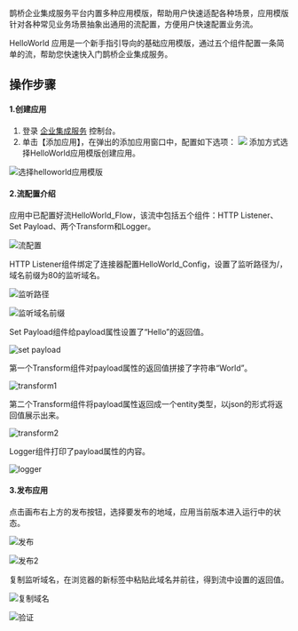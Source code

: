

鹊桥企业集成服务平台内置多种应用模版，帮助用户快速适配各种场景，应用模版针对各种常见业务场景抽象出通用的流配置，方便用户快速配置业务流。



HelloWorld 应用是一个新手指引导向的基础应用模版，通过五个组件配置一条简单的流，帮助您快速快入门鹊桥企业集成服务。


## 操作步骤

#### 1.创建应用

1. 登录 [企业集成服务]() 控制台。
2. 单击【添加应用】，在弹出的添加应用窗口中，配置如下选项：
![](https://main.qcloudimg.com/raw/45151dbce9c84131605e6b189c85167f.png)
添加方式选择HelloWorld应用模版创建应用。

![选择helloworld应用模版](https://main.qcloudimg.com/raw/40b1fceb4c3f28e43726b0063aa58a70/%E9%80%89%E6%8B%A9helloworld%E5%BA%94%E7%94%A8%E6%A8%A1%E7%89%88.png)

#### 2.流配置介绍

应用中已配置好流HelloWorld_Flow，该流中包括五个组件：HTTP Listener、Set Payload、两个Transform和Logger。

![流配置](https://main.qcloudimg.com/raw/ac294ab5271243fab27994463070c79c/%E6%B5%81%E9%85%8D%E7%BD%AE.png)

HTTP Listener组件绑定了连接器配置HelloWorld_Config，设置了监听路径为/，域名前缀为80的监听域名。

![监听路径](https://main.qcloudimg.com/raw/e6f3f3e4a4cd148027a3e949b3a1fdfa/%E7%9B%91%E5%90%AC%E8%B7%AF%E5%BE%84.png)

![监听域名前缀](https://main.qcloudimg.com/raw/e755954016415fa1e204820aac81dd09/%E7%9B%91%E5%90%AC%E5%9F%9F%E5%90%8D%E5%89%8D%E7%BC%80.png)

Set Payload组件给payload属性设置了“Hello”的返回值。

![set payload](https://main.qcloudimg.com/raw/80ec1db546abeb1dc30b20f83b296908/set%20payload.png)

第一个Transform组件对payload属性的返回值拼接了字符串“World”。

![transform1](https://main.qcloudimg.com/raw/1a833af7dd9a76924a6da8615a740948/transform1.png)

第二个Transform组件将payload属性返回成一个entity类型，以json的形式将返回值展示出来。

![transform2](https://main.qcloudimg.com/raw/ad4e1093de272b5985aa125ff54e63d6/transform2.png)

Logger组件打印了payload属性的内容。

![logger](https://main.qcloudimg.com/raw/72abac80005aa4b3490a4c8c55f8397d/logger.png)

#### 3.发布应用

点击画布右上方的发布按钮，选择要发布的地域，应用当前版本进入运行中的状态。

![发布](https://main.qcloudimg.com/raw/0465c751175fc1cd854a8e03098c6b65/%E5%8F%91%E5%B8%83.png)

![发布2](https://main.qcloudimg.com/raw/bd581341c0bef593b64c6f068e47b587/%E5%8F%91%E5%B8%832.png)

复制监听域名，在浏览器的新标签中粘贴此域名并前往，得到流中设置的返回值。

![复制域名](https://main.qcloudimg.com/raw/60df79552e81495e429c5a37b80625d0/%E5%A4%8D%E5%88%B6%E5%9F%9F%E5%90%8D.png)

![验证](https://main.qcloudimg.com/raw/058f748ef5bfadb6c8d64a6020e73550/%E9%AA%8C%E8%AF%81.png)

